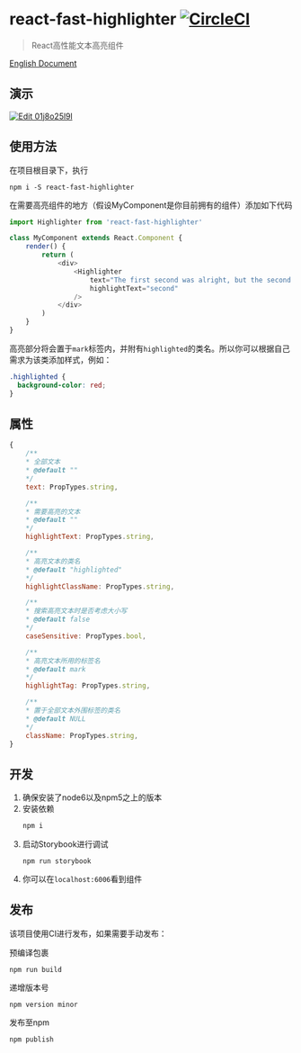 # react-fast-highlighter [![CircleCI](https://circleci.com/gh/ethanyanjiali/react-fast-highlighter.svg?style=svg)](https://circleci.com/gh/ethanyanjiali/react-fast-highlighter)
> React高性能文本高亮组件 

[English Document](https://github.com/ethanyanjiali/react-fast-highlighter/blob/master/README.md)

## 演示 

[![Edit 01j8o25l9l](https://codesandbox.io/static/img/play-codesandbox.svg)](https://codesandbox.io/s/01j8o25l9l)

## 使用方法
在项目根目录下，执行
```
npm i -S react-fast-highlighter
```
在需要高亮组件的地方（假设MyComponent是你目前拥有的组件）添加如下代码
```javascript
import Highlighter from 'react-fast-highlighter'

class MyComponent extends React.Component {
    render() {
        return (
            <div>
                <Highlighter
                    text="The first second was alright, but the second second was tough."
                    highlightText="second"
                />
            </div>
        )
    }
}
```
高亮部分将会置于`mark`标签内，并附有`highlighted`的类名。所以你可以根据自己需求为该类添加样式，例如：
```css
.highlighted {
  background-color: red;
}
```

## 属性
```javascript
{
    /**
    * 全部文本 
    * @default ""
    */
    text: PropTypes.string,

    /**
    * 需要高亮的文本 
    * @default ""
    */
    highlightText: PropTypes.string,

    /**
    * 高亮文本的类名
    * @default "highlighted"
    */
    highlightClassName: PropTypes.string,

    /**
    * 搜索高亮文本时是否考虑大小写
    * @default false
    */
    caseSensitive: PropTypes.bool,

    /**
    * 高亮文本所用的标签名
    * @default mark
    */
    highlightTag: PropTypes.string,

    /**
    * 置于全部文本外围标签的类名
    * @default NULL
    */
    className: PropTypes.string,
}
```

## 开发

1. 确保安装了node6以及npm5之上的版本
0. 安装依赖
    ```bash
    npm i
    ```
0. 启动Storybook进行调试
    ```
    npm run storybook
    ```
0. 你可以在`localhost:6006`看到组件

## 发布

该项目使用CI进行发布，如果需要手动发布：

预编译包裹
```
npm run build
```
递增版本号
```
npm version minor
```
发布至npm
```bash
npm publish
```

